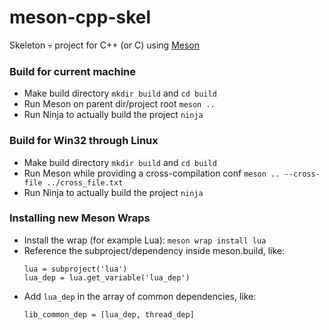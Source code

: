 # meson-cpp-skel
Skeleton :skull: project for C++ (or C) using [Meson](https://github.com/mesonbuild/meson)

### Build for current machine
 - Make build directory ```mkdir build``` and ```cd build```
 - Run Meson on parent dir/project root ```meson ..```
 - Run Ninja to actually build the project ```ninja```
 
### Build for Win32 through Linux
 - Make build directory ```mkdir build``` and ```cd build```
 - Run Meson while providing a cross-compilation conf ```meson .. --cross-file ../cross_file.txt```
 - Run Ninja to actually build the project ```ninja```

### Installing new Meson Wraps
 - Install the wrap (for example Lua): ```meson wrap install lua```
 - Reference the subproject/dependency inside meson.build, like:
   ```Meson
   lua = subproject('lua')
   lua_dep = lua.get_variable('lua_dep')
   ```
 - Add ```lua_dep``` in the array of common dependencies, like:
   ```Meson
   lib_common_dep = [lua_dep, thread_dep]
   ```
